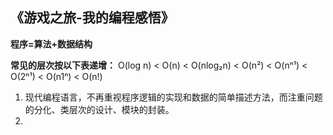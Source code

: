## 《游戏之旅-我的编程感悟》

**程序=算法+数据结构**

**常见的层次按以下表递增：**
O(log n) < O(n) < O(nlog₂n) < O(n²) < O(nⁿ¹) < O(2ⁿ¹) < O(n1ⁿ) < O(n!)

1. 现代编程语言，不再重视程序逻辑的实现和数据的简单描述方法，而注重问题的分化、类层次的设计、模块的封装。
2. 